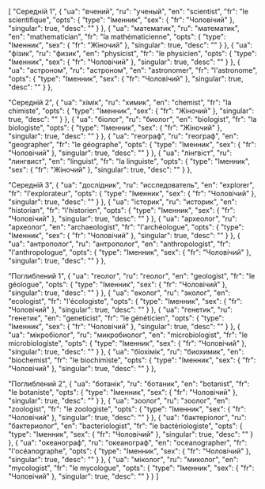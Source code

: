 [
  "Середній 1",
  {
    "ua": "вчений",
    "ru": "ученый",
    "en": "scientist",
    "fr": "le scientifique",
    "opts": {
      "type": "Іменник",
      "sex": {
        "fr": "Чоловічий"
      },
      "singular": true,
      "desc": ""
    }
  },
  {
    "ua": "математик",
    "ru": "математик",
    "en": "mathematician",
    "fr": "la mathématicienne",
    "opts": {
      "type": "Іменник",
      "sex": {
        "fr": "Жіночий"
      },
      "singular": true,
      "desc": ""
    }
  },
  {
    "ua": "фізик",
    "ru": "физик",
    "en": "physicist",
    "fr": "le physicien",
    "opts": {
      "type": "Іменник",
      "sex": {
        "fr": "Чоловічий"
      },
      "singular": true,
      "desc": ""
    }
  },
  {
    "ua": "астроном",
    "ru": "астроном",
    "en": "astronomer",
    "fr": "l'astronome",
    "opts": {
      "type": "Іменник",
      "sex": {
        "fr": "Чоловічий"
      },
      "singular": true,
      "desc": ""
    }
  },



  "Середній 2",
  {
    "ua": "хімік",
    "ru": "химик",
    "en": "chemist",
    "fr": "la chimiste",
    "opts": {
      "type": "Іменник",
      "sex": {
        "fr": "Жіночий"
      },
      "singular": true,
      "desc": ""
    }
  },
  {
    "ua": "біолог",
    "ru": "биолог",
    "en": "biologist",
    "fr": "la biologiste",
    "opts": {
      "type": "Іменник",
      "sex": {
        "fr": "Жіночий"
      },
      "singular": true,
      "desc": ""
    }
  },
  {
    "ua": "географ",
    "ru": "географ",
    "en": "geographer",
    "fr": "le géographe",
    "opts": {
      "type": "Іменник",
      "sex": {
        "fr": "Чоловічий"
      },
      "singular": true,
      "desc": ""
    }
  },
  {
    "ua": "лінгвіст",
    "ru": "лингвист",
    "en": "linguist",
    "fr": "la linguiste",
    "opts": {
      "type": "Іменник",
      "sex": {
        "fr": "Жіночий"
      },
      "singular": true,
      "desc": ""
    }
  },



  "Середній 3",
  {
    "ua": "дослідник",
    "ru": "исследователь",
    "en": "explorer",
    "fr": "l'explorateur",
    "opts": {
      "type": "Іменник",
      "sex": {
        "fr": "Чоловічий"
      },
      "singular": true,
      "desc": ""
    }
  },
  {
    "ua": "історик",
    "ru": "историк",
    "en": "historian",
    "fr": "l'historien",
    "opts": {
      "type": "Іменник",
      "sex": {
        "fr": "Чоловічий"
      },
      "singular": true,
      "desc": ""
    }
  },
  {
    "ua": "археолог",
    "ru": "археолог",
    "en": "archaeologist",
    "fr": "l'archéologue",
    "opts": {
      "type": "Іменник",
      "sex": {
        "fr": "Чоловічий"
      },
      "singular": true,
      "desc": ""
    }
  },
  {
    "ua": "антрополог",
    "ru": "антрополог",
    "en": "anthropologist",
    "fr": "l'anthropologue",
    "opts": {
      "type": "Іменник",
      "sex": {
        "fr": "Чоловічий"
      },
      "singular": true,
      "desc": ""
    }
  },



  "Поглиблений 1",
  {
    "ua": "геолог",
    "ru": "геолог",
    "en": "geologist",
    "fr": "le géologue",
    "opts": {
      "type": "Іменник",
      "sex": {
        "fr": "Чоловічий"
      },
      "singular": true,
      "desc": ""
    }
  },
  {
    "ua": "еколог",
    "ru": "эколог",
    "en": "ecologist",
    "fr": "l'écologiste",
    "opts": {
      "type": "Іменник",
      "sex": {
        "fr": "Чоловічий"
      },
      "singular": true,
      "desc": ""
    }
  },
  {
    "ua": "генетик",
    "ru": "генетик",
    "en": "geneticist",
    "fr": "le généticien",
    "opts": {
      "type": "Іменник",
      "sex": {
        "fr": "Чоловічий"
      },
      "singular": true,
      "desc": ""
    }
  },
  {
    "ua": "мікробіолог",
    "ru": "микробиолог",
    "en": "microbiologist",
    "fr": "le microbiologiste",
    "opts": {
      "type": "Іменник",
      "sex": {
        "fr": "Чоловічий"
      },
      "singular": true,
      "desc": ""
    }
  },
  {
    "ua": "біохімік",
    "ru": "биохимик",
    "en": "biochemist",
    "fr": "le biochimiste",
    "opts": {
      "type": "Іменник",
      "sex": {
        "fr": "Чоловічий"
      },
      "singular": true,
      "desc": ""
    }
  },



  "Поглиблений 2",
  {
    "ua": "ботанік",
    "ru": "ботаник",
    "en": "botanist",
    "fr": "le botaniste",
    "opts": {
      "type": "Іменник",
      "sex": {
        "fr": "Чоловічий"
      },
      "singular": true,
      "desc": ""
    }
  },
  {
    "ua": "зоолог",
    "ru": "зоолог",
    "en": "zoologist",
    "fr": "le zoologiste",
    "opts": {
      "type": "Іменник",
      "sex": {
        "fr": "Чоловічий"
      },
      "singular": true,
      "desc": ""
    }
  },
  {
    "ua": "бактеріолог",
    "ru": "бактериолог",
    "en": "bacteriologist",
    "fr": "le bactériologiste",
    "opts": {
      "type": "Іменник",
      "sex": {
        "fr": "Чоловічий"
      },
      "singular": true,
      "desc": ""
    }
  },
  {
    "ua": "океанограф",
    "ru": "океанограф",
    "en": "oceanographer",
    "fr": "l'océanographe",
    "opts": {
      "type": "Іменник",
      "sex": {
        "fr": "Чоловічий"
      },
      "singular": true,
      "desc": ""
    }
  },
  {
    "ua": "міколог",
    "ru": "миколог",
    "en": "mycologist",
    "fr": "le mycologue",
    "opts": {
      "type": "Іменник",
      "sex": {
        "fr": "Чоловічий"
      },
      "singular": true,
      "desc": ""
    }
  }
]
